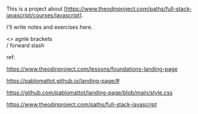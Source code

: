 This is a project about [https://www.theodinproject.com/paths/full-stack-javascript/courses/javascript].

I'll write notes and exercises here.

<> agnle brackets  
/ forward slash

ref:

https://www.theodinproject.com/lessons/foundations-landing-page

https://pablomattot.github.io/landing-page/#

https://github.com/pablomattot/landing-page/blob/main/style.css

https://www.theodinproject.com/paths/full-stack-javascript